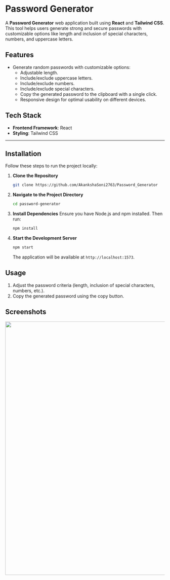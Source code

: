 
# Password Generator

A **Password Generator** web application built using **React** and **Tailwind CSS**. This tool helps users generate strong and secure passwords with customizable options like length and inclusion of special characters, numbers, and uppercase letters.




## Features

- Generate random passwords with customizable options:
  - Adjustable length.
  - Include/exclude uppercase letters.
  - Include/exclude numbers.
  - Include/exclude special characters.
  - Copy the generated password to the clipboard with a single click.
  - Responsive design for optimal usability on different devices.


## Tech Stack


- **Frontend Framework**: React
- **Styling**: Tailwind CSS

---


## Installation


Follow these steps to run the project locally:

1. **Clone the Repository**
   ```bash
   git clone https://github.com/AkankshaSoni2763/Password_Generator
   ```

2. **Navigate to the Project Directory**
   ```bash
   cd password-generator
   ```

3. **Install Dependencies**
   Ensure you have Node.js and npm installed. Then run:
   ```bash
   npm install
   ```

4. **Start the Development Server**
   ```bash
   npm start
   ```
   The application will be available at `http://localhost:1573`.
## Usage


1. Adjust the password criteria (length, inclusion of special characters, numbers, etc.).
2. Copy the generated password using the copy button.



## Screenshots


<p align="center">
    <img src=""E:\Anshu HDD\Screenshots\Screenshot 2025-01-09 234850.png"" width="800" />

